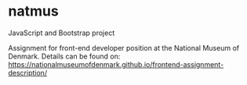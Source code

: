# natmus
JavaScript and Bootstrap project

Assignment for front-end developer position at the National Museum of Denmark. Details can be found on: https://nationalmuseumofdenmark.github.io/frontend-assignment-description/
